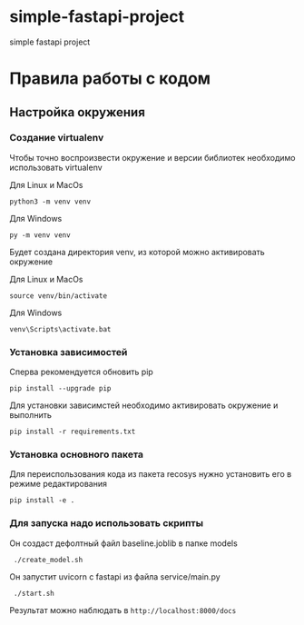 # simple-fastapi-project
simple fastapi project

# Правила работы с кодом

## Настройка окружения

### Создание virtualenv
Чтобы точно воспроизвести окружение и версии библиотек необходимо использовать virtualenv

Для Linux и MacOs
```
python3 -m venv venv
```

Для Windows
```
py -m venv venv
```

Будет создана директория venv, из которой можно активировать окружение

Для Linux и MacOs
```
source venv/bin/activate
```

Для Windows
```
venv\Scripts\activate.bat
```

### Установка зависимостей
Сперва рекомендуется обновить pip
```
pip install --upgrade pip
```

Для установки зависимстей необходимо активировать окружение и выполнить
```
pip install -r requirements.txt
```

### Установка основного пакета

Для переиспользования кода из пакета recosys нужно установить его в режиме редактирования
```
pip install -e .
```

### Для запуска надо использовать скрипты
Он создаст дефолтный файл baseline.joblib в папке models
```
 ./create_model.sh
```
Он запустит uvicorn c fastapi из файла service/main.py 
```
 ./start.sh
```

Результат можно наблюдать в `http://localhost:8000/docs`  